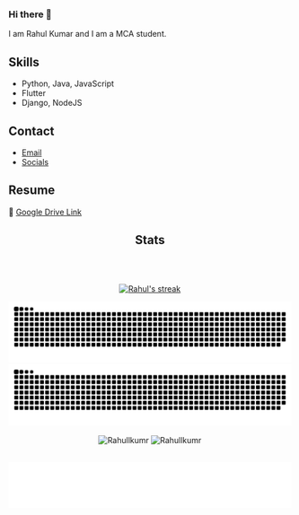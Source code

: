 ### Hi there 👋

I am Rahul Kumar and I am a MCA student.

## Skills
- Python, Java, JavaScript
- Flutter
- Django, NodeJS

## Contact
- [Email](mailto:kumarrahul771996@gmail.com)
- [Socials](https://bit.ly/m/codingrah)

## Resume
📃 [Google Drive Link](https://drive.google.com/a)

<!--

<h2 align="center">Languages and Tools:</h2>
<p align="center"> 
  <img src="https://skillicons.dev/icons?i=androidstudio,aws,c,flutter,html,firebase,flask,js,mysql,php,py,java,vscode,nodejs,electron,git,github,linux,bash,discord,sqlite&perline=7">
</p>

-->

<h2 align="center">Stats</h2>

<br>
<br>
<p align="center">
    <a href="https://github.com/narayanbavisetti/github-readme-streak-stats">
        <img alt="Rahul's streak" src="https://github-readme-streak-stats.herokuapp.com/?user=Rahullkumr&theme=black-ice&hide_border=true&stroke=0000&background=060A0CD0"/>
    </a>
</p>

<div align="center">

![github contribution grid snake animation](https://raw.githubusercontent.com/Ankit404butfound/Ankit404butfound/output/github-contribution-grid-snake-dark.svg#gh-dark-mode-only)
![github contribution grid snake animation](https://raw.githubusercontent.com/Ankit404butfound/Ankit404butfound/output/github-contribution-grid-snake.svg#gh-light-mode-only)

<img src="https://github-readme-stats.vercel.app/api/top-langs?username=Rahullkumr&layout=compact&include_all_commits=true&count_private=true&show_icons=true&line_height=20&title_color=7A7ADB&icon_color=2234AE&text_color=D3D3D3&bg_color=0,000000,130F40" alt="Rahullkumr" />
  
<img src="https://github-readme-stats.vercel.app/api?username=Rahullkumr&show_icons=true&line_height=20&title_color=7A7ADB&icon_color=2234AE&text_color=D3D3D3&bg_color=0,000000,130F40&include_all_commits=false&count_private=true" alt="Rahullkumr" />
  
</div>

<br />
<p align="center">
    <img src="https://github.com/Rahullkumr/Rahullkumr/blob/main/bye.svg">
</p>
